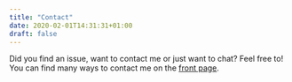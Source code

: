```yaml
---
title: "Contact"
date: 2020-02-01T14:31:31+01:00
draft: false
---
```


Did you find an issue, want to contact me or just want to chat? Feel free to! You can find many ways to contact me on the [front page](/).
